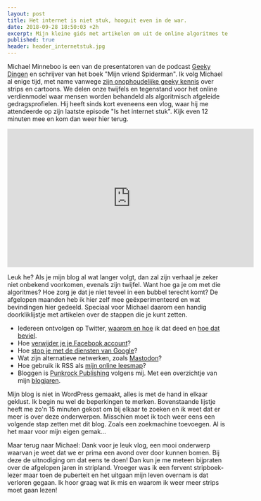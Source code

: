 ```yaml
---
layout: post
title: Het internet is niet stuk, hooguit even in de war.
date: 2018-09-28 18:50:03 +2h
excerpt: Mijn kleine gids met artikelen om uit de online algoritmes te komen.
published: true
header: header_internetstuk.jpg
---
```

Michael Minneboo is een van de presentatoren van de podcast [Geeky Dingen](/geekydingen) en schrijver van het boek "Mijn vriend Spiderman". Ik volg Michael al enige tijd, met name vanwege [zijn onophoudelijke geeky kennis](http://www.michaelminneboo.nl/) over strips en cartoons. We delen onze twijfels en tegenstand voor het online verdienmodel waar mensen worden behandeld als algoritmisch afgeleide gedragsprofielen. Hij heeft sinds kort eveneens een vlog, waar hij me attendeerde op zijn laatste episode "Is het internet stuk". Kijk even 12 minuten mee en kom dan weer hier terug.

<iframe width="560" height="315" src="https://www.youtube-nocookie.com/embed/3_03OHhAJ6g?rel=0" frameborder="0" allow="autoplay; encrypted-media" allowfullscreen></iframe>

Leuk he? Als je mijn blog al wat langer volgt, dan zal zijn verhaal je zeker niet onbekend voorkomen, evenals zijn twijfel. Want hoe ga je om met die algoritmes? Hoe zorg je dat je niet teveel in een bubbel terecht komt? 
De afgelopen maanden heb ik hier zelf mee geëxperimenteerd en wat bevindingen hier gedeeld. Speciaal voor Michael daarom een handig doorkliklijstje met artikelen over de stappen die je kunt zetten. 

* Iedereen ontvolgen op Twitter, [waarom en hoe](/Ontvolg/) ik dat deed en [hoe dat beviel](/Twitter-uitlezen/). 
* Hoe [verwijder je je Facebook account](/mijn-facebook-account-is-echt-weg/)?
* Hoe [stop je met de diensten van Google](/Afscheid-Google-Apps/)?
* Wat zijn alternatieve netwerken, zoals [Mastodon](/Mastodon/)?
* Hoe gebruik ik RSS als [mijn online leesmap](/RSS-revisited/)?
* Bloggen is [Punkrock Publishing](/Punkrock-Publishing/) volgens mij. Met een overzichtje van mijn [blogjaren](/blogjaren/).

Mijn blog is niet in WordPress gemaakt, alles is met de hand in elkaar geklust. Ik begin nu wel de beperkingen te merken. Bovenstaande lijstje heeft me zo'n 15 minuten gekost om bij elkaar te zoeken en ik weet dat er meer is over deze onderwerpen. Misschien moet ik toch weer eens een volgende stap zetten met dit blog. Zoals een zoekmachine toevoegen. Al is het maar voor mijn eigen gemak...

Maar terug naar Michael: Dank voor je leuk vlog, een mooi onderwerp waarvan je weet dat we er prima een avond over door kunnen bomen. Bij deze de uitnodiging om dat eens te doen! Dan kun je me meteen bijpraten over de afgelopen jaren in stripland. Vroeger was ik een fervent stripboek-lezer maar toen de puberteit en het uitgaan mijn leven overnam is dat verloren gegaan. Ik hoor graag wat ik mis en waarom ik weer meer strips moet gaan lezen!